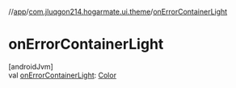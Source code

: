 //[app](../../index.md)/[com.jluqgon214.hogarmate.ui.theme](index.md)/[onErrorContainerLight](on-error-container-light.md)

# onErrorContainerLight

[androidJvm]\
val [onErrorContainerLight](on-error-container-light.md): [Color](https://developer.android.com/reference/kotlin/androidx/compose/ui/graphics/Color.html)
